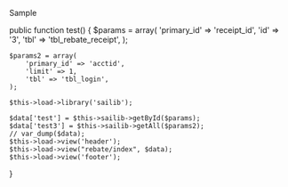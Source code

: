 Sample


public function test() {
    $params = array(
        'primary_id' => 'receipt_id',
        'id' => '3',
        'tbl' => 'tbl_rebate_receipt',
    );

    $params2 = array(
        'primary_id' => 'acctid',
        'limit' => 1,
        'tbl' => 'tbl_login',
    );

    $this->load->library('sailib');

    $data['test'] = $this->sailib->getById($params);
    $data['test3'] = $this->sailib->getAll($params2);
    // var_dump($data);
    $this->load->view('header');
    $this->load->view("rebate/index", $data);
    $this->load->view('footer');

}
